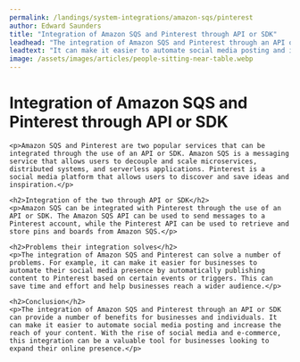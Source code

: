 ```yaml
---
permalink: /landings/system-integrations/amazon-sqs/pinterest
author: Edward Saunders
title: "Integration of Amazon SQS and Pinterest through API or SDK"
leadhead: "The integration of Amazon SQS and Pinterest through an API or SDK can provide a number of benefits for businesses and individuals"
leadtext: "It can make it easier to automate social media posting and increase the reach of your content. With the rise of social media and e-commerce, this integration can be a valuable tool for businesses looking to expand their online presence."
image: /assets/images/articles/people-sitting-near-table.webp
---
```

<div class="arttext">	<h1>Integration of Amazon SQS and Pinterest through API or SDK</h1>

	<p>Amazon SQS and Pinterest are two popular services that can be integrated through the use of an API or SDK. Amazon SQS is a messaging service that allows users to decouple and scale microservices, distributed systems, and serverless applications. Pinterest is a social media platform that allows users to discover and save ideas and inspiration.</p>

	<h2>Integration of the two through API or SDK</h2>
	<p>Amazon SQS can be integrated with Pinterest through the use of an API or SDK. The Amazon SQS API can be used to send messages to a Pinterest account, while the Pinterest API can be used to retrieve and store pins and boards from Amazon SQS.</p>

	<h2>Problems their integration solves</h2>
	<p>The integration of Amazon SQS and Pinterest can solve a number of problems. For example, it can make it easier for businesses to automate their social media presence by automatically publishing content to Pinterest based on certain events or triggers. This can save time and effort and help businesses reach a wider audience.</p>

	<h2>Conclusion</h2>
	<p>The integration of Amazon SQS and Pinterest through an API or SDK can provide a number of benefits for businesses and individuals. It can make it easier to automate social media posting and increase the reach of your content. With the rise of social media and e-commerce, this integration can be a valuable tool for businesses looking to expand their online presence.</p>
</div>